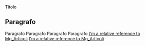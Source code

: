 Titolo
## Paragrafo
Paragrafo
Paragrafo
Paragrafo Paragrafo
[I'm a relative reference to Mg_Articoli](./Mg_Articoli.md)
[I'm a relative reference to Mg_Articoli](./Mg_Articoli)
